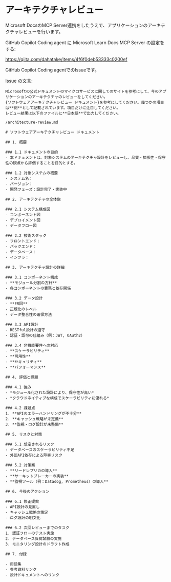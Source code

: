 # アーキテクチャレビュー

Microsoft DocsのMCP Server連携をしたうえで、アプリケーションのアーキテクチャレビューを行います。

GitHub Copilot Coding agent に Microsoft Learn Docs MCP Server の設定をする:

https://qiita.com/dahatake/items/4f6f0deb53333c0200ef


GitHub Copilot Coding agentでのIssueです。

Issue の文言:
```text
Microsoftの公式ドキュメントのマイクロサービスに関してのサイトを参考にして、今のアプリケーションのアーキテクチャのレビューをしてください。
{ソフトウェアアーキテクチャレビュー ドキュメント}を参考にしてください。幾つかの項目は**例**として記載されています。項目だけに注目してください。
レビュー結果は以下のファイルに**日本語**で出力してください。

/architecture-review.md

# ソフトウェアアーキテクチャレビュー ドキュメント

## 1. 概要

### 1.1 ドキュメントの目的
- 本ドキュメントは、対象システムのアーキテクチャ設計をレビューし、品質・拡張性・保守性の観点から評価することを目的とする。

### 1.2 対象システムの概要
- システム名：
- バージョン：
- 開発フェーズ：設計完了・実装中

## 2. アーキテクチャの全体像

### 2.1 システム構成図
- コンポーネント図
- デプロイメント図
- データフロー図

### 2.2 技術スタック
- フロントエンド：
- バックエンド：
- データベース：
- インフラ：

## 3. アーキテクチャ設計の詳細

### 3.1 コンポーネント構成
- **モジュール分割の方針**
- 各コンポーネントの責務と依存関係

### 3.2 データ設計
- **ER図**
- 正規化のレベル
- データ整合性の確保方法

### 3.3 API設計
- RESTful設計の遵守
- 認証・認可の仕組み（例：JWT, OAuth2）

### 3.4 非機能要件への対応
- **スケーラビリティ**
- **可用性**
- **セキュリティ**
- **パフォーマンス**

## 4. 評価と課題

### 4.1 強み
- *モジュール化された設計により、保守性が高い*
- *クラウドネイティブな構成でスケーラビリティに優れる*

### 4.2 課題点
1. **APIのエラーハンドリングが不十分**
2. **キャッシュ戦略が未定義**
3. **監視・ログ設計が未整備**

## 5. リスクと対策

### 5.1 想定されるリスク
- データベースのスケーラビリティ不足
- 外部API依存による障害リスク

### 5.2 対策案
- **リードレプリカの導入**
- **サーキットブレーカーの実装**
- **監視ツール（例：Datadog, Prometheus）の導入**

## 6. 今後のアクション

### 6.1 修正提案
- API設計の見直し
- キャッシュ戦略の策定
- ログ設計の明文化

### 6.2 次回レビューまでのタスク
1. 認証フローのテスト実施
2. データベース負荷試験の実施
3. モニタリング設計のドラフト作成

## 7. 付録

- 用語集
- 参考資料リンク
- 設計ドキュメントへのリンク

```